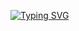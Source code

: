 [![Typing SVG](https://readme-typing-svg.herokuapp.com/?lines=Hi+There,+I'm+Fullstack+Developer)](https://git.io/typing-svg)


